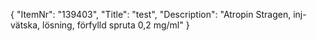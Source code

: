 {
  "ItemNr": "139403",
  "Title": "test",
  "Description": "Atropin Stragen, inj-vätska, lösning, förfylld spruta 0,2 mg/ml"
}